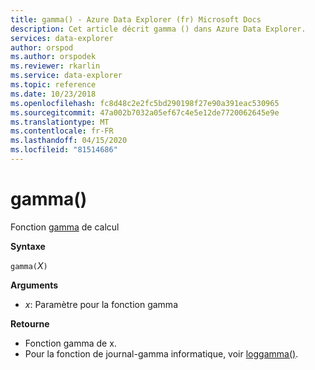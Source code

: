 ```yaml
---
title: gamma() - Azure Data Explorer (fr) Microsoft Docs
description: Cet article décrit gamma () dans Azure Data Explorer.
services: data-explorer
author: orspod
ms.author: orspodek
ms.reviewer: rkarlin
ms.service: data-explorer
ms.topic: reference
ms.date: 10/23/2018
ms.openlocfilehash: fc8d48c2e2fc5bd290198f27e90a391eac530965
ms.sourcegitcommit: 47a002b7032a05ef67c4e5e12de7720062645e9e
ms.translationtype: MT
ms.contentlocale: fr-FR
ms.lasthandoff: 04/15/2020
ms.locfileid: "81514686"
---
```

# <a name="gamma"></a>gamma()

Fonction [gamma](https://en.wikipedia.org/wiki/Gamma_function) de calcul

**Syntaxe**

`gamma(`*X*`)`

**Arguments**

* *x*: Paramètre pour la fonction gamma

**Retourne**

* Fonction gamma de x.
* Pour la fonction de journal-gamma informatique, voir [loggamma()](loggammafunction.md).